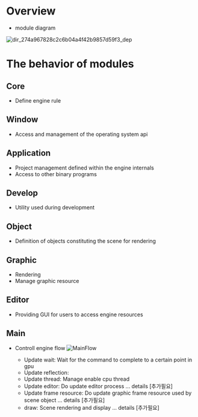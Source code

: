 # Overview
- module diagram
  
![dir_274a967828c2c6b04a4f42b9857d59f3_dep](https://github.com/nupnup-hub/JinEngine/assets/59456231/19e55b64-b7e7-407a-ad3a-1c8d7a717d09) 
 
#  The behavior of modules

## Core
- Define engine rule 

## Window
- Access and management of the operating system api

## Application
- Project management defined within the engine internals
- Access to other binary programs

## Develop
- Utility used during development

## Object
- Definition of objects constituting the scene for rendering

## Graphic
- Rendering
- Manage graphic resource

## Editor 
- Providing GUI for users to access engine resources

## Main
- Controll engine flow 
![MainFlow](https://github.com/nupnup-hub/JinEngine/assets/59456231/f79bf500-36bd-43c8-b0bb-be63ac4c9411)

  - Update wait: Wait for the command to complete to a certain point in gpu
  - Update reflection: 
  - Update thread: Manage enable cpu thread
  - Update editor: Do update editor process ... details [추가필요]
  - Update frame resource: Do update graphic frame resource used by scene object ... details [추가필요]
  - draw: Scene rendering and display ... details [추가필요]
  


